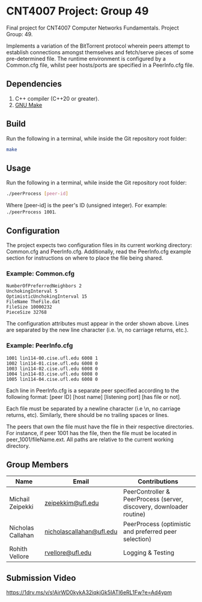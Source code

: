 # CNT4007 Project: Group 49
Final project for CNT4007 Computer Networks Fundamentals.
Project Group: 49.

Implements a variation of the BitTorrent protocol wherein peers attempt to
establish connections amongst themselves and fetch/serve pieces of some
pre-determined file. The runtime environment is configured by a Common.cfg file,
whilst peer hosts/ports are specified in a PeerInfo.cfg file.

## Dependencies
1. C++ compiler (C++20 or greater).
2. [GNU Make](https://www.gnu.org/software/make/)

## Build
Run the following in a terminal, while inside the Git repository root folder:
```bash
make
```

## Usage
Run the following in a terminal, while inside the Git repository root folder:
```bash
./peerProcess [peer-id]
```
Where [peer-id] is the peer's ID (unsigned integer). For example: `./peerProcess 1001`.

## Configuration
The project expects two configuration files in its current working directory: Common.cfg and PeerInfo.cfg. Additionally, read the PeerInfo.cfg example section for instructions on where to place the file being shared.

### Example: Common.cfg
```
NumberOfPreferredNeighbors 2
UnchokingInterval 5
OptimisticUnchokingInterval 15
FileName TheFile.dat
FileSize 10000232
PieceSize 32768
```

The configuration attributes must appear in the order shown above. Lines are separated by the new line character (i.e. \n, no carriage returns, etc.).

### Example: PeerInfo.cfg
```
1001 lin114-00.cise.ufl.edu 6008 1
1002 lin114-01.cise.ufl.edu 6008 0
1003 lin114-02.cise.ufl.edu 6008 0
1004 lin114-03.cise.ufl.edu 6008 0
1005 lin114-04.cise.ufl.edu 6008 0
```

Each line in PeerInfo.cfg is a separate peer specified according to the
following format:
[peer ID] [host name] [listening port] [has file or not].

Each file must be separated by a newline character (i.e \n, no carriage returns, etc). Similarly, there should be no trailing spaces or lines.

The peers that own the file must have the file in their respective directories. For instance, if peer 1001 has the file, then the file must be located in peer_1001/fileName.ext. All paths are relative to the current working directory.

## Group Members
| Name              | Email                    | Contributions |
|-------------------|--------------------------|---------------|
| Michail Zeipekki  | zeipekkim@ufl.edu        | PeerController & PeerProcess (server, discovery, downloader routine) |
| Nicholas Callahan | nicholascallahan@ufl.edu | PeerProcess (optimistic and preferred peer selection)           |
| Rohith Vellore    | rvellore@ufl.edu         | Logging & Testing           |

## Submission Video

https://1drv.ms/v/s!AirWD0kykA32iqkjGk5IATl6eRL1Fw?e=Ad4ypm
